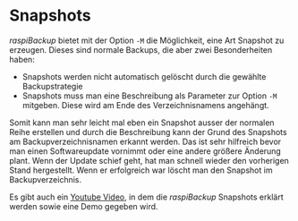 # Snapshots

*raspiBackup* bietet mit der Option `-M` die Möglichkeit, eine Art Snapshot zu erzeugen.
Dieses sind normale Backups, die aber zwei Besonderheiten haben:

  - Snapshots werden nicht automatisch gelöscht durch die gewählte Backupstrategie
  - Snapshots muss man eine Beschreibung als Parameter zur Option `-M` mitgeben.
    Diese wird  am Ende des Verzeichnisnamens angehängt.

Somit kann man sehr leicht mal eben ein Snapshot ausser der normalen Reihe
erstellen und durch die Beschreibung kann der Grund des Snapshots am
Backupverzeichnisnamen erkannt werden. Das ist sehr hilfreich bevor man einen
Softwareupdate vornimmt oder eine andere größere Änderung plant. Wenn der
Update schief geht, hat man schnell wieder den vorherigen Stand hergestellt.
Wenn er erfolgreich war löscht man den Snapshot im Backupverzeichnis.

Es gibt auch ein [Youtube Video](https://www.youtube.com/watch?v=8BlF9B8EX6k),
in dem die *raspiBackup* Snapshots erklärt werden sowie eine Demo gegeben wird.

[.status]: review-needed
[.source]: https://linux-tips-and-tricks.de/de/snapshots

